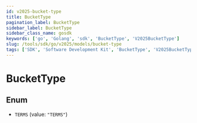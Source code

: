 ```yaml
---
id: v2025-bucket-type
title: BucketType
pagination_label: BucketType
sidebar_label: BucketType
sidebar_class_name: gosdk
keywords: ['go', 'Golang', 'sdk', 'BucketType', 'V2025BucketType']
slug: /tools/sdk/go/v2025/models/bucket-type
tags: ['SDK', 'Software Development Kit', 'BucketType', 'V2025BucketType']
---
```


# BucketType

## Enum

- `TERMS` (value: `"TERMS"`)
